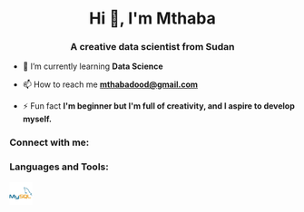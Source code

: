 <h1 align="center">Hi 👋, I'm Mthaba</h1>
<h3 align="center">A creative data scientist from Sudan</h3>

- 🌱 I’m currently learning **Data Science**

- 📫 How to reach me **mthabadood@gmail.com**

- ⚡ Fun fact **I'm beginner but I'm full of creativity, and I aspire to develop myself.**

<h3 align="left">Connect with me:</h3>
<p align="left">
</p>

<h3 align="left">Languages and Tools:</h3>
<p align="left"> <a href="https://www.mysql.com/" target="_blank" rel="noreferrer"> <img src="https://raw.githubusercontent.com/devicons/devicon/master/icons/mysql/mysql-original-wordmark.svg" alt="mysql" width="40" height="40"/> </a> </p>
